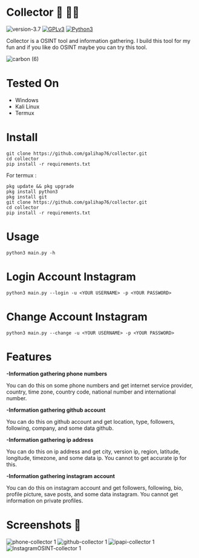 # Collector 🔎 🕵️‍♂️

![version-3.7](https://img.shields.io/badge/version-3.7-green)
[![GPLv3](https://img.shields.io/badge/license-GPLv3-blue)](https://img.shields.io/badge/license-GPLv3-blue)
[![Python3](https://img.shields.io/badge/language-Python3-red)](https://img.shields.io/badge/language-Python3-red)

Collector is a OSINT tool and information gathering. I build this tool for my fun and if you like do OSINT maybe you can try this tool.

![carbon (6)](https://user-images.githubusercontent.com/83481679/178091895-24778f4a-5347-4365-aaa1-463fe4d63d50.png)

# Tested On 
- Windows
- Kali Linux
- Termux

# Install 
```
git clone https://github.com/galihap76/collector.git
cd collector 
pip install -r requirements.txt
```
For termux :
```
pkg update && pkg upgrade
pkg install python3
pkg install git
git clone https://github.com/galihap76/collector.git
cd collector
pip install -r requirements.txt
```

# Usage 
```
python3 main.py -h
```
# Login Account Instagram
```
python3 main.py --login -u <YOUR USERNAME> -p <YOUR PASSWORD>
```
# Change Account Instagram
```
python3 main.py --change -u <YOUR USERNAME> -p <YOUR PASSWORD>
```

# Features 
**-Information gathering phone numbers**

You can do this on some phone numbers and get internet service provider, country, time zone, country code, national number and international number.

**-Information gathering github account**

You can do this on github account and get location, type, followers, following, company, and some data github.

**-Information gathering ip address**

You can do this on ip address and get city, version ip, region, latitude, longitude, timezone, and some data ip. You cannot to get accurate ip for this.

**-Information gathering instagram account**

You can do this on instagram account and get followers, following, bio, profile picture, save posts, and some data instagram. You cannot get information on private profiles.

# Screenshots 📸
![phone-collector 1](https://user-images.githubusercontent.com/83481679/172454033-15d9130b-d609-45fa-b6e4-9f88d742e310.png)
![github-collector 1](https://user-images.githubusercontent.com/83481679/172418954-b9df11e9-9914-4265-b7b5-c3908438ad11.png)
![ipapi-collector 1](https://user-images.githubusercontent.com/83481679/172419647-dcc84c90-5ee9-4c62-ad55-9bb198060f39.png) 
![InstagramOSINT-collector 1](https://user-images.githubusercontent.com/83481679/172464501-76efd7b9-878d-40a2-a0bc-8cc3bd982a01.png)
